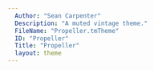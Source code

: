 ```yaml
---
  Author: "Sean Carpenter"
  Description: "A muted vintage theme."
  FileName: "Propeller.tmTheme"
  ID: "Propeller"
  Title: "Propeller"
  layout: theme
---
```

  